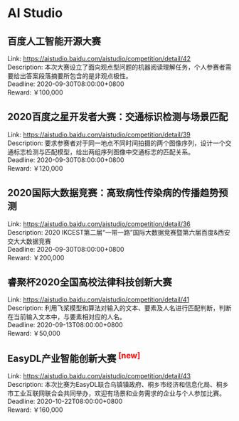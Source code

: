 # AI Studio



## 百度人工智能开源大赛

Link: https://aistudio.baidu.com/aistudio/competition/detail/42  
Description: 本次大赛设立了面向观点型问题的机器阅读理解任务，个人参赛者需要给出答案段落摘要所包含的是非观点极性。  
Deadline: 2020-09-30T08:00:00+0800  
Reward: ￥100,000  


## 2020百度之星开发者大赛：交通标识检测与场景匹配

Link: https://aistudio.baidu.com/aistudio/competition/detail/39  
Description: 要求参赛者对于同一地点不同时间拍摄的两个图像序列，设计一个交通标志检测与匹配模型，给出两组序列图像中交通标志的匹配关系。  
Deadline: 2020-09-30T08:00:00+0800  
Reward: ￥120,000  


## 2020国际大数据竞赛：高致病性传染病的传播趋势预测

Link: https://aistudio.baidu.com/aistudio/competition/detail/36  
Description: 2020 IKCEST第二届“一带一路”国际大数据竞赛暨第六届百度&西安交大大数据竞赛  
Deadline: 2020-09-30T08:00:00+0800  
Reward: ￥200,000  


## 睿聚杯2020全国高校法律科技创新大赛

Link: https://aistudio.baidu.com/aistudio/competition/detail/41  
Description: 利用飞桨模型和算法对输入的文本、要素及人名进行匹配判断，判断在当前输入文本中，与要素相对应的人名。  
Deadline: 2020-09-13T08:00:00+0800  
Reward: ￥50,000  


## EasyDL产业智能创新大赛 <sup style="color:red">[new]<sup>  

Link: https://aistudio.baidu.com/aistudio/competition/detail/43  
Description: 本次比赛为EasyDL联合乌镇镇政府、桐乡市经济和信息化局、桐乡市工业互联网联合会共同举办，欢迎有场景和业务需求的企业与个人参加比赛。  
Deadline: 2020-10-22T08:00:00+0800  
Reward: ￥160,000  

